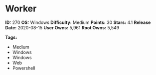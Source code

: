 # Worker

**ID:** 270
**OS:** Windows
**Difficulty:** Medium
**Points:** 30
**Stars:** 4.1
**Release Date:** 2020-08-15
**User Owns:** 5,961
**Root Owns:** 5,549

**Tags:**
- Medium
- Windows
- Windows
- Web
- Powershell

